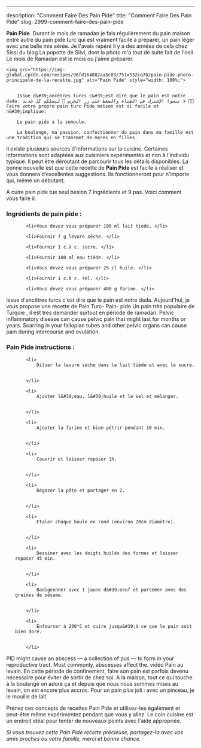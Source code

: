 ---
description: "Comment Faire Des Pain Pide"
title: "Comment Faire Des Pain Pide"
slug: 2999-comment-faire-des-pain-pide

<p>
	<strong>Pain Pide</strong>. 
	Durant le mois de ramadan je fais régulièrement du pain maison entre autre du pain pide turc qui est vraiment facile à préparer, un pain léger avec une belle mie aérée. Je l&#39;avais repéré il y a des années de cela chez Sissi du blog La popotte de Silvi, dont la photo m&#39;a tout de suite fait de l&#39;oeil. Le mois de Ramadan est le mois ou j&#39;aime préparer.
</p>
<p>
	
	<img src="https://img-global.cpcdn.com/recipes/96fd164882aa3c03/751x532cq70/pain-pide-photo-principale-de-la-recette.jpg" alt="Pain Pide" style="width: 100%;">
	
	
		Issue d&#39;ancêtres turcs c&#39;est dire que le pain est notre dada. لا تنسوا الإشترك في القناة والضغط علي زر الجرس 🔔 ليصلكم كل جديد 💛💚 Faire votre propre pain turc Pide maison est si facile et n&#39;implique.
	
		Le pain pide à la semoule.
	
		La boulange, ma passion, confectionner du pain dans ma famille est une tradition qui se transmet de męres en filles.
	
</p>

Il existe plusieurs sources d'informations sur la cuisine. Certaines informations sont adaptées aux cuisiniers expérimentés et non à l'individu typique. Il peut être déroutant de parcourir tous les détails disponibles. La bonne nouvelle est que cette recette de <strong> Pain Pide </strong> est facile à réaliser et vous donnera d’excellentes suggestions. Ils fonctionneront pour n'importe qui, même un débutant.

<!--inarticleads1-->

À cuire pain pide tue seul besion 7 Ingrédients et 9 pas. Voici comment vous faire il.

<h3>Ingrédients de pain pide :</h3>

<ol>
	
		<li>Vous devez vous préparer 100 ml lait tiède. </li>
	
		<li>Fournir 7 g levure sèche. </li>
	
		<li>Fournir 1 c.à c. sucre. </li>
	
		<li>Fournir 100 ml eau tiède. </li>
	
		<li>Vous devez vous préparer 25 cl huile. </li>
	
		<li>Fournir 1 c.à c. sel. </li>
	
		<li>Vous devez vous préparer 400 g farine. </li>
	
</ol>

Issue d&#39;ancêtres turcs c&#39;est dire que le pain est notre dada. Aujourd&#39;hui, je vous propose une recette de Pain Turc- Pain- pide Un pain très populaire de Turquie , il est tres demander surtout en période de ramadan. Pelvic inflammatory disease can cause pelvic pain that might last for months or years. Scarring in your fallopian tubes and other pelvic organs can cause pain during intercourse and ovulation. 

<!--inarticleads2-->

<h3>Pain Pide instructions :</h3>

<ol>
	
		<li>
			Diluer la levure sèche dans le lait tiède et avec le sucre.
			
			
		</li>
	
		<li>
			Ajouter l&#39;eau, l&#39;huile et le sel et mélanger.
			
			
		</li>
	
		<li>
			Ajouter la farine et bien pétrir pendant 10 min.
			
			
		</li>
	
		<li>
			Couvrir et laisser reposer 1h.
			
			
		</li>
	
		<li>
			Dégazer la pâte et partager en 2.
			
			
		</li>
	
		<li>
			Etaler chaque boule en rond (environ 20cm diamètre).
			
			
		</li>
	
		<li>
			Dessiner avec les doigts huilés des formes et laisser reposer 45 min.
			
			
		</li>
	
		<li>
			Badigeonner avec 1 jaune d&#39;oeuf et parsemer avec des graines de sésame.
			
			
		</li>
	
		<li>
			Enfourner à 200°C et cuire jusqu&#39;à ce que le pain soit bien doré.
			
			
		</li>
	
</ol>

PID might cause an abscess — a collection of pus — to form in your reproductive tract. Most commonly, abscesses affect the. vidéo Pain au levain. En cette période de confinement, faire son pain est parfois devenu nécessaire pour éviter de sortir de chez soi. A la maison, tout ce qui touche à la boulange on adore ça et depuis que nous nous sommes mises au levain, on est encore plus accros. Pour un pain plus joli : avec un pinceau, je le mouille de lait. 

<!--inarticleads1-->

<p>
Prenez ces concepts de recettes Pain Pide et utilisez-les également et peut-être même expérimentez pendant que vous y allez. Le coin cuisine est un endroit idéal pour tenter de nouveaux points avec l'aide appropriée.
</p>

<p>
<i>Si vous trouvez cette Pain Pide recette précieuse, partagez-la avec vos amis proches ou votre famille, merci et bonne chance.</i>
</p>

